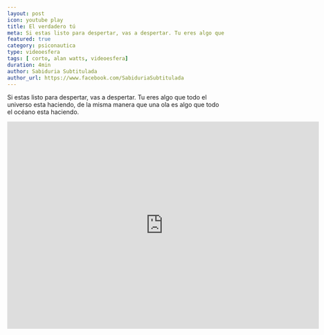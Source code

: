 ```yaml
---
layout: post
icon: youtube play
title: El verdadero tú
meta: Si estas listo para despertar, vas a despertar. Tu eres algo que todo el universo esta haciendo, de la misma manera que una ola es algo que todo el océano esta haciendo.
featured: true
category: psiconautica
type: videoesfera
tags: [ corto, alan watts, videoesfera]
duration: 4min
author: Sabiduria Subtitulada
author_url: https://www.facebook.com/SabiduriaSubtitulada
---
```


<p>
	Si estas listo para despertar, vas a despertar. Tu eres algo que todo el universo esta haciendo, de la misma manera que una ola es algo que todo el océano esta haciendo.
</p>

<iframe width="720" height="480" src="https://www.youtube.com/embed/7OpKXuuwvBA" frameborder="0" allowfullscreen></iframe>